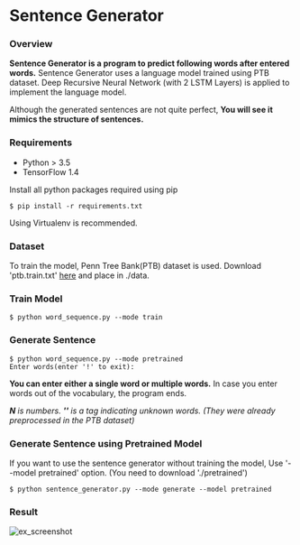 # Sentence Generator


### Overview
**Sentence Generator is a program to predict following words after entered words.**
Sentence Generator uses a language model trained using PTB dataset.
Deep Recursive Neural Network (with 2 LSTM Layers) is applied to implement the language model.

Although the generated sentences are not quite perfect,
**You will see it mimics the structure of sentences.**


### Requirements
* Python > 3.5
* TensorFlow 1.4

Install all python packages required using pip
```
$ pip install -r requirements.txt
```
Using Virtualenv is recommended.


### Dataset
To train the model, Penn Tree Bank(PTB) dataset is used.
Download 'ptb.train.txt' [here](https://github.com/tomsercu/lstm/tree/master/data) and place in ./data.


### Train Model
```
$ python word_sequence.py --mode train
```


### Generate Sentence
```
$ python word_sequence.py --mode pretrained
Enter words(enter '!' to exit):
```
**You can enter either a single word or multiple words.**
In case you enter words out of the vocabulary, the program ends.

***N** is numbers.*
***'<unk>'** is a tag indicating unknown words.*
*(They were already preprocessed in the PTB dataset)*

### Generate Sentence using Pretrained Model
If you want to use the sentence generator without training the model,
Use '--model pretrained' option.
(You need to download './pretrained')
```
$ python sentence_generator.py --mode generate --model pretrained
```


### Result
![ex_screenshot](./img/sentence_generator.png)
